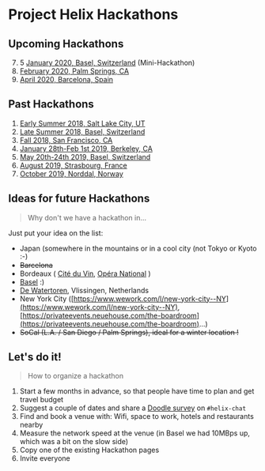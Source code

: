 # Project Helix Hackathons

## Upcoming Hackathons

7. 5 [January 2020, Basel, Switzerland](7-5-bsl.md) (Mini-Hackathon)
8. [February 2020, Palm Springs, CA](8-psp.md)
9. [April 2020, Barcelona, Spain](9-bcn.md)

## Past Hackathons

1. [Early Summer 2018, Salt Lake City, UT](1-slc.md)
1. [Late Summer 2018, Basel, Switzerland](2-bsl.md)
1. [Fall 2018, San Francisco, CA](3-sfo.md)
1. [January 28th-Feb 1st 2019, Berkeley, CA](4-sfo.md)
1. [May 20th-24th 2019, Basel, Switzerland](5-bsl.md)
1. [August 2019, Strasbourg, France](6-sxb.md)
1. [October 2019, Norddal, Norway](7-aes.md)

## Ideas for future Hackathons

> Why don't we have a hackathon in…

Just put your idea on the list:

- Japan (somewhere in the mountains or in a cool city (not Tokyo or Kyoto :-)
- ~~Barcelona~~
- Bordeaux ( [Cité du Vin](https://www.bedouk.fr/la-cite-du-vin,L89668), [Opéra National](https://www.bedouk.fr/opera-national-de-bordeaux,L90884) )
- [Basel](https://www.basel.com/en) :)
- [De Watertoren](https://www.watertorenvlissingen.com/), Vlissingen, Netherlands
- New York City ([https://www.wework.com/l/new-york-city--NY](https://www.wework.com/l/new-york-city--NY), [https://privateevents.neuehouse.com/the-boardroom](https://privateevents.neuehouse.com/the-boardroom)...)
- ~~SoCal (L.A. / San Diego / Palm Springs), ideal for a winter location !~~

## Let's do it!

> How to organize a hackathon

1. Start a few months in advance, so that people have time to plan and get travel budget
2. Suggest a couple of dates and share a [Doodle survey](https://doodle.com/poll/g9y6sb72nz9yb7rw) on `#helix-chat`
3. Find and book a venue with: Wifi, space to work, hotels and restaurants nearby
4. Measure the network speed at the venue (in Basel we had 10MBps up, which was a bit on the slow side)
5. Copy one of the existing Hackathon pages
6. Invite everyone
